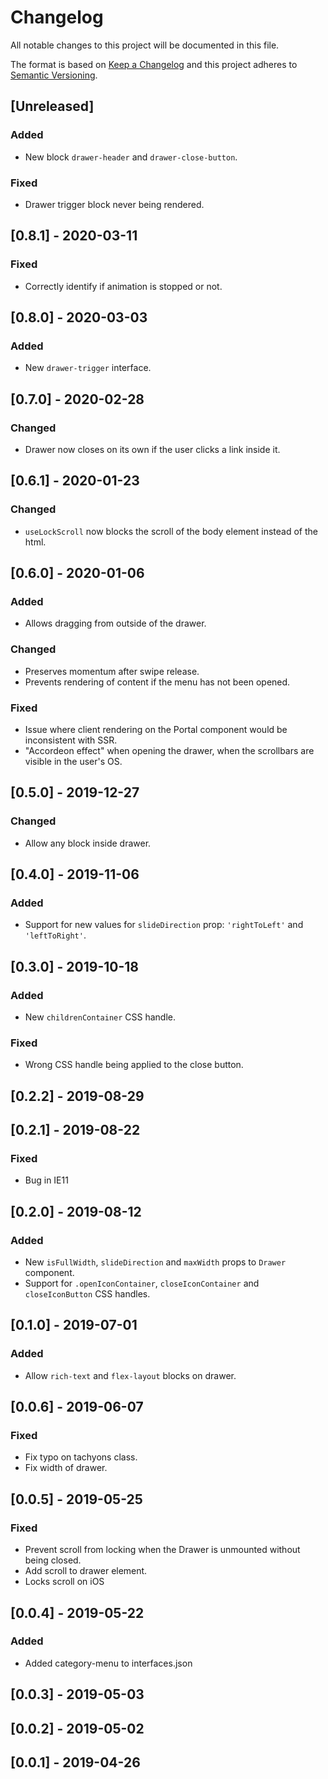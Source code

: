 # Changelog

All notable changes to this project will be documented in this file.

The format is based on [Keep a Changelog](http://keepachangelog.com/en/1.0.0/)
and this project adheres to [Semantic Versioning](http://semver.org/spec/v2.0.0.html).

## [Unreleased]
### Added
- New block `drawer-header` and `drawer-close-button`.

### Fixed
- Drawer trigger block never being rendered.

## [0.8.1] - 2020-03-11
### Fixed
- Correctly identify if animation is stopped or not.

## [0.8.0] - 2020-03-03
### Added
- New `drawer-trigger` interface.

## [0.7.0] - 2020-02-28
### Changed
- Drawer now closes on its own if the user clicks a link inside it.

## [0.6.1] - 2020-01-23
### Changed
- `useLockScroll` now blocks the scroll of the body element instead of the html.

## [0.6.0] - 2020-01-06
### Added
- Allows dragging from outside of the drawer.

### Changed
- Preserves momentum after swipe release.
- Prevents rendering of content if the menu has not been opened.

### Fixed
- Issue where client rendering on the Portal component would be inconsistent with SSR.
- "Accordeon effect" when opening the drawer, when the scrollbars are visible in the user's OS.

## [0.5.0] - 2019-12-27
### Changed
- Allow any block inside drawer.

## [0.4.0] - 2019-11-06
### Added
- Support for new values for `slideDirection` prop: `'rightToLeft'` and `'leftToRight'`.

## [0.3.0] - 2019-10-18
### Added
- New `childrenContainer` CSS handle.

### Fixed
- Wrong CSS handle being applied to the close button.

## [0.2.2] - 2019-08-29

## [0.2.1] - 2019-08-22
### Fixed
- Bug in IE11

## [0.2.0] - 2019-08-12
### Added
- New `isFullWidth`, `slideDirection` and `maxWidth` props to `Drawer` component.
- Support for `.openIconContainer`, `closeIconContainer` and `closeIconButton` CSS handles.

## [0.1.0] - 2019-07-01
### Added
- Allow `rich-text` and `flex-layout` blocks on drawer.

## [0.0.6] - 2019-06-07
### Fixed
- Fix typo on tachyons class.
- Fix width of drawer.

## [0.0.5] - 2019-05-25
### Fixed
- Prevent scroll from locking when the Drawer is unmounted without being closed.
- Add scroll to drawer element.
- Locks scroll on iOS

## [0.0.4] - 2019-05-22
### Added
- Added category-menu to interfaces.json

## [0.0.3] - 2019-05-03

## [0.0.2] - 2019-05-02

## [0.0.1] - 2019-04-26
